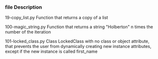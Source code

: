 ### file Description
19-copy_list.py Function that returns a copy of a list

100-magic_string.py Function that returns a string "Holberton" n times the number of the iteration

101-locked_class.py Class LockedClass with no class or object attribute, that prevents the user from dynamically creating new instance attributes, except if the new instance is called first_name
